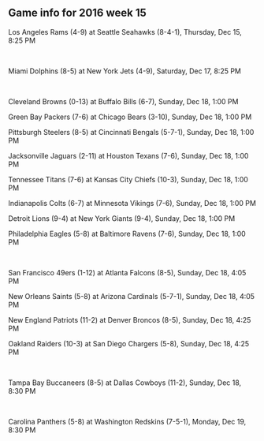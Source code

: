 ## Game info for 2016 week 15
Los Angeles Rams (4-9) at Seattle Seahawks (8-4-1), Thursday, Dec 15, 8:25 PM


<br/>

Miami Dolphins (8-5) at New York Jets (4-9), Saturday, Dec 17, 8:25 PM


<br/>

Cleveland Browns (0-13) at Buffalo Bills (6-7), Sunday, Dec 18, 1:00 PM

Green Bay Packers (7-6) at Chicago Bears (3-10), Sunday, Dec 18, 1:00 PM

Pittsburgh Steelers (8-5) at Cincinnati Bengals (5-7-1), Sunday, Dec 18, 1:00 PM

Jacksonville Jaguars (2-11) at Houston Texans (7-6), Sunday, Dec 18, 1:00 PM

Tennessee Titans (7-6) at Kansas City Chiefs (10-3), Sunday, Dec 18, 1:00 PM

Indianapolis Colts (6-7) at Minnesota Vikings (7-6), Sunday, Dec 18, 1:00 PM

Detroit Lions (9-4) at New York Giants (9-4), Sunday, Dec 18, 1:00 PM

Philadelphia Eagles (5-8) at Baltimore Ravens (7-6), Sunday, Dec 18, 1:00 PM


<br/>

San Francisco 49ers (1-12) at Atlanta Falcons (8-5), Sunday, Dec 18, 4:05 PM

New Orleans Saints (5-8) at Arizona Cardinals (5-7-1), Sunday, Dec 18, 4:05 PM

New England Patriots (11-2) at Denver Broncos (8-5), Sunday, Dec 18, 4:25 PM

Oakland Raiders (10-3) at San Diego Chargers (5-8), Sunday, Dec 18, 4:25 PM


<br/>

Tampa Bay Buccaneers (8-5) at Dallas Cowboys (11-2), Sunday, Dec 18, 8:30 PM


<br/>

Carolina Panthers (5-8) at Washington Redskins (7-5-1), Monday, Dec 19, 8:30 PM

